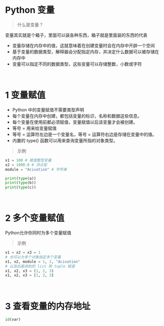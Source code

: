 # Python 变量
>什么是变量？

变量其实就是个箱子，里面可以装各种东西，箱子就是里面装的东西的代表
- 变量存储在内存中的值，这就意味着在创建变量时会在内存中开辟一个空间
- 基于变量的数据类型，解释器会分配指定内存，并决定什么数据可以被存储在内存中
- 变量可以指定不同的数据类型，这些变量可以存储整数，小数或字符

&emsp;
# 1 变量赋值
- Python 中的变量赋值不需要类型声明
- 每个变量在内存中创建，都包括变量的标识，名称和数据这些信息。
- 每个变量在使用前都必须赋值，变量赋值以后该变量才会被创建。
- 等号 = 用来给变量赋值
- 等号 = 运算符左边是一个变量名，等号 = 运算符右边是存储在变量中的值。
- 内置的 type() 函数可以用来查询变量所指的对象类型。
>示例
```python
x1 = 100 # 赋值整型变量
x2 = 1000.0 # 浮点型
module = "Acivation" # 字符串

print(type(a))
print(type(b))
print(type(c))
```

&emsp;
# 2 多个变量赋值
Python允许你同时为多个变量赋值
>示例
```python
x1 = x2 = x3 = 1
# 也可以为多个对象指定多个变量
x1, x2, module = 1, 2, "Acivation"
# 以及后面讲到的 list 和 tuple 赋值
x1, x2, x3 = (1, 2, 3)
x1, x2, x3 = [1, 2, 3]
```


&emsp;
# 3 查看变量的内存地址
```py
id(var)
```